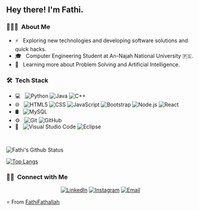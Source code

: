 

<h2> Hey there! I'm Fathi.</h2>

<h3> 👨🏻‍💻 &nbsp;About Me </h3>

- ⚡ &nbsp; Exploring new technologies and developing software solutions and quick hacks.
- 🎓 &nbsp; Computer Engineering Student at An-Najah National University 🇵🇸.
- 🌱 &nbsp; Learning more about Problem Solving and Artificial Intelligence.

<h3> 🛠 &nbsp;Tech Stack</h3>

- 💻 &nbsp;
  ![Python](https://img.shields.io/badge/-Python-333333?style=flat&logo=python)
  ![Java](https://img.shields.io/badge/-Java-333333?style=flat&logo=Java&logoColor=007396)
  ![C++](https://img.shields.io/badge/-C++-333333?style=flat&logo=C%2B%2B&logoColor=00599C)
- 🌐 &nbsp;
  ![HTML5](https://img.shields.io/badge/-HTML5-333333?style=flat&logo=HTML5)
  ![CSS](https://img.shields.io/badge/-CSS-333333?style=flat&logo=CSS3&logoColor=1572B6)
  ![JavaScript](https://img.shields.io/badge/-JavaScript-333333?style=flat&logo=javascript)
  ![Bootstrap](https://img.shields.io/badge/-Bootstrap-333333?style=flat&logo=bootstrap&logoColor=563D7C)
  ![Node.js](https://img.shields.io/badge/-Node.js-333333?style=flat&logo=node.js)
  ![React](https://img.shields.io/badge/-React-333333?style=flat&logo=react)
- 🛢 &nbsp;
  ![MySQL](https://img.shields.io/badge/-MySQL-333333?style=flat&logo=mysql)
- ⚙️ &nbsp;
  ![Git](https://img.shields.io/badge/-Git-333333?style=flat&logo=git)
  ![GitHub](https://img.shields.io/badge/-GitHub-333333?style=flat&logo=github)
- 🔧 &nbsp;
  ![Visual Studio Code](https://img.shields.io/badge/-Visual%20Studio%20Code-333333?style=flat&logo=visual-studio-code&logoColor=007ACC)
  ![Eclipse](https://img.shields.io/badge/-Eclipse-333333?style=flat&logo=eclipse-ide&logoColor=2C2255)


<br/>

![Fathi's Github Status](https://github-readme-stats.vercel.app/api?username=FathiFathallah&show_icons=true&title_color=3793c4&icon_color=ffbb00&text_color=ffffff&bg_color=000000)

[![Top Langs](https://github-readme-stats.vercel.app/api/top-langs/?username=FathiFathallah&show_icons=true&title_color=3793c4&icon_color=ffbb00&text_color=ffffff&bg_color=000000&layout=compact)](https://github.com/FathiFathallah)



<h3> 🤝🏻 &nbsp;Connect with Me </h3>

<p align="center">
<a href="https://www.linkedin.com/in/fathifathallah/"><img alt="LinkedIn" src="https://img.shields.io/badge/LinkedIn-Fathi%20Fathallah%20Ali-blue?style=flat-square&logo=linkedin"></a>
<a href="https://www.instagram.com/ifat7i/"><img alt="Instagram" src="https://img.shields.io/badge/Instagram-ifat7i-blue?style=flat-square&logo=instagram"></a>
<a href="mailto:fathi.fathallah@outlook.com"><img alt="Email" src="https://img.shields.io/badge/Email-fathi.fathallah@outlook-blue?style=flat-square&logo=gmail"></a>
</p>

⭐️ From [FathiFathallah](https://github.com/FathiFathallah)
